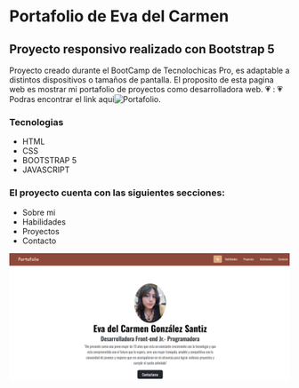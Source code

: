 # Portafolio de Eva del Carmen
## Proyecto responsivo realizado con Bootstrap 5

Proyecto creado durante el BootCamp de Tecnolochicas Pro, es adaptable a distintos dispositivos o tamaños de pantalla.
El proposito de esta pagina web es mostrar mi portafolio de proyectos como desarrolladora web. :heartpulse: :
💗 
Podras encontrar el link aqui![Portafolio](https://evadelcarmen.github.io/).

### Tecnologias
* HTML
* CSS
* BOOTSTRAP 5
* JAVASCRIPT

### El proyecto cuenta con las siguientes secciones:
* Sobre mi
* Habilidades
* Proyectos
* Contacto

![Captura del proyecto](/IMAGENES/captura-portafolio.png)